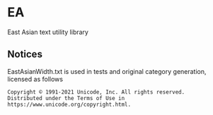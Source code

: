 # EA
 East Asian text utility library

## Notices

EastAsianWidth.txt is used in tests and original category generation, licensed as follows

```
Copyright © 1991-2021 Unicode, Inc. All rights reserved.
Distributed under the Terms of Use in https://www.unicode.org/copyright.html.
```